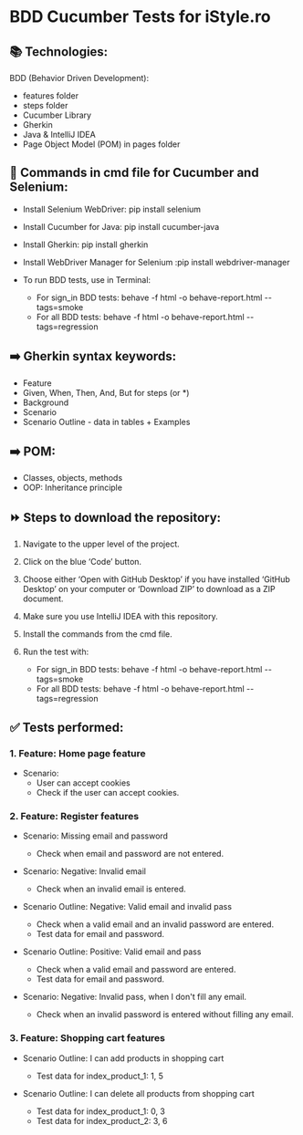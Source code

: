 # BDD Cucumber Tests for iStyle.ro

## 📚 Technologies:

BDD (Behavior Driven Development):

- features folder
- steps folder
- Cucumber Library
- Gherkin
- Java & IntelliJ IDEA
- Page Object Model (POM) in pages folder

## 📝 Commands in cmd file for Cucumber and Selenium:

- Install Selenium WebDriver: pip install selenium
- Install Cucumber for Java: pip install cucumber-java
- Install Gherkin: pip install gherkin
- Install WebDriver Manager for Selenium :pip install webdriver-manager

- To run BDD tests, use in Terminal:
  - For sign_in BDD tests: behave -f html -o behave-report.html --tags=smoke
  - For all BDD tests: behave -f html -o behave-report.html --tags=regression
## ➡️ Gherkin syntax keywords:
- Feature
- Given, When, Then, And, But for steps (or *)
- Background
- Scenario
- Scenario Outline - data in tables + Examples
## ➡️ POM:
- Classes, objects, methods
- OOP: Inheritance principle

## ⏩ Steps to download the repository:
1. Navigate to the upper level of the project.
2. Click on the blue ‘Code’ button.
3. Choose either ‘Open with GitHub Desktop’ if you have installed ‘GitHub Desktop’ on your computer or ‘Download ZIP’ to download as a ZIP document.
4. Make sure you use IntelliJ IDEA with this repository.
5. Install the commands from the cmd file.
6. Run the test with:

    - For sign_in BDD tests: behave -f html -o behave-report.html --tags=smoke 
    - For all BDD tests: behave -f html -o behave-report.html --tags=regression

## ✅ Tests performed:
### 1. Feature: Home page feature
  - Scenario: 
    - User can accept cookies 
    - Check if the user can accept cookies.

### 2. Feature: Register features
   - Scenario: Missing email and password
     - Check when email and password are not entered.
     
   - Scenario: Negative: Invalid email
     - Check when an invalid email is entered.
     
   - Scenario Outline: Negative: Valid email and invalid pass
     - Check when a valid email and an invalid password are entered.
     - Test data for email and password.
     
   - Scenario Outline: Positive: Valid email and pass
     - Check when a valid email and password are entered.
     - Test data for email and password.
     
   - Scenario: Negative: Invalid pass, when I don't fill any email.
     - Check when an invalid password is entered without filling any email.
     
### 3. Feature: Shopping cart features
- Scenario Outline: I can add products in shopping cart
  - Test data for index_product_1: 1, 5
  
- Scenario Outline: I can delete all products from shopping cart
  - Test data for index_product_1: 0, 3
  - Test data for index_product_2: 3, 6
